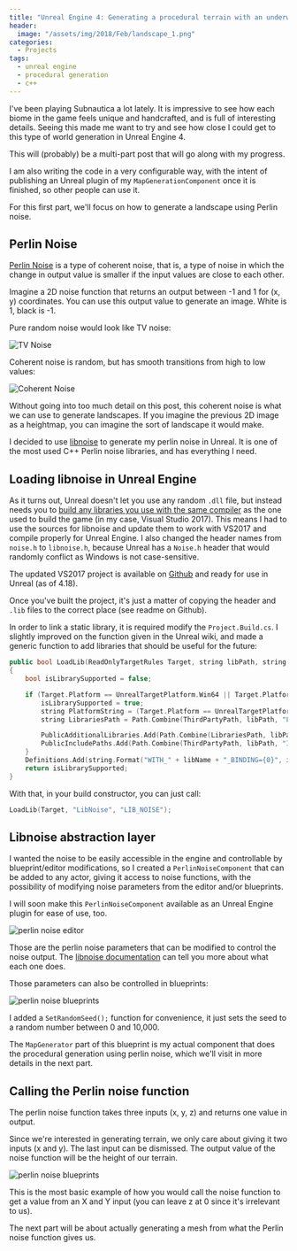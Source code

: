 ```yaml
---
title: "Unreal Engine 4: Generating a procedural terrain with an underwater world (Part 1)"
header:
  image: "/assets/img/2018/Feb/landscape_1.png"
categories:
  - Projects
tags:
  - unreal engine
  - procedural generation
  - c++
---
```


I've been playing Subnautica a lot lately. It is impressive to see how each biome in the game feels unique and handcrafted, and is full of interesting details. Seeing this made me want to try and see how close I could get to this type of world generation in Unreal Engine 4.

This will (probably) be a multi-part post that will go along with my progress.

I am also writing the code in a very configurable way, with the intent of publishing an Unreal plugin of my `MapGenerationComponent` once it is finished, so other people can use it.

For this first part, we'll focus on how to generate a landscape using Perlin noise.

## Perlin Noise

[Perlin Noise](https://en.wikipedia.org/wiki/Perlin_noise) is a type of coherent noise, that is, a type of noise in which the change in output value is smaller if the input values are close to each other.

Imagine a 2D noise function that returns an output between -1 and 1 for (x, y) coordinates. You can use this output value to generate an image. White is 1, black is -1.

Pure random noise would look like TV noise:

![TV Noise]({{site.url}}{{site.baseurl}}/assets/img/2018/Feb/random-noise.jpg)

Coherent noise is random, but has smooth transitions from high to low values:

![Coherent Noise]({{site.url}}{{site.baseurl}}/assets/img/2018/Feb/coherent-noise.jpg)

Without going into too much detail on this post, this coherent noise is what we can use to generate landscapes. If you imagine the previous 2D image as a heightmap, you can imagine the sort of landscape it would make.

I decided to use [libnoise](http://libnoise.sourceforge.net/) to generate my perlin noise in Unreal. It is one of the most used C++ Perlin noise libraries, and has everything I need.

## Loading libnoise in Unreal Engine



As it turns out, Unreal doesn't let you use any random `.dll` file, but instead needs you to [build any libraries you use with the same compiler](https://wiki.unrealengine.com/Linking_Static_Libraries_Using_The_Build_System) as the one used to build the game (in my case, Visual Studio 2017). This means I had to use the sources for libnoise and update them to work with VS2017 and compile properly for Unreal Engine. I also changed the header names from `noise.h` to `libnoise.h`, because Unreal has a `Noise.h` header that would randomly conflict as Windows is not case-sensitive.

The updated VS2017 project is available on [Github](https://github.com/nialna/libnoise-UE4-ready) and ready for use in Unreal (as of 4.18).

Once you've built the project, it's just a matter of copying the header and `.lib` files to the correct place (see readme on Github).

In order to link a static library, it is required modify the `Project.Build.cs`. I slightly improved on the function given in the Unreal wiki, and made a generic function to add libraries that should be useful for the future:

```c++
public bool LoadLib(ReadOnlyTargetRules Target, string libPath, string libName)
{
    bool isLibrarySupported = false;

    if (Target.Platform == UnrealTargetPlatform.Win64 || Target.Platform == UnrealTargetPlatform.Win32) {
        isLibrarySupported = true;
        string PlatformString = (Target.Platform == UnrealTargetPlatform.Win64) ? "x64" : "x86";
        string LibrariesPath = Path.Combine(ThirdPartyPath, libPath, "Libraries");

        PublicAdditionalLibraries.Add(Path.Combine(LibrariesPath, libPath + "." + PlatformString + ".lib"));
        PublicIncludePaths.Add(Path.Combine(ThirdPartyPath, libPath, "Includes"));
    }
    Definitions.Add(string.Format("WITH_" + libName + "_BINDING={0}", isLibrarySupported ? 1 : 0));
    return isLibrarySupported;
}
```

With that, in your build constructor, you can just call:

```c++
LoadLib(Target, "LibNoise", "LIB_NOISE");
```

## Libnoise abstraction layer

I wanted the noise to be easily accessible in the engine and controllable by blueprint/editor modifications, so I created a `PerlinNoiseComponent` that can be added to any actor, giving it access to noise functions, with the possibility of modifying noise parameters from the editor and/or blueprints.

I will soon make this `PerlinNoiseComponent` available as an Unreal Engine plugin for ease of use, too.

![perlin noise editor]({{site.url}}{{site.baseurl}}/assets/img/2018/Feb/perlin_editor.png)

Those are the perlin noise parameters that can be modified to control the noise output. The [libnoise documentation](http://libnoise.sourceforge.net/tutorials/tutorial4.html) can tell you more about what each one does.

Those parameters can also be controlled in blueprints:

![perlin noise blueprints]({{site.url}}{{site.baseurl}}/assets/img/2018/Feb/perlin_bp1.png)

I added a `SetRandomSeed();` function for convenience, it just sets the seed to a random number between 0 and 10,000.

The `MapGenerator` part of this blueprint is my actual component that does the procedural generation using perlin noise, which we'll visit in more details in the next part.

## Calling the Perlin noise function

The perlin noise function takes three inputs (x, y, z) and returns one value in output.

Since we're interested in generating terrain, we only care about giving it two inputs (x and y). The last input can be dismissed. The output value of the noise function will be the height of our terrain.

![perlin noise blueprints]({{site.url}}{{site.baseurl}}/assets/img/2018/Feb/perlin_bp2.png)

This is the most basic example of how you would call the noise function to get a value from an X and Y input (you can leave z at 0 since it's irrelevant to us).

The next part will be about actually generating a mesh from what the Perlin noise function gives us.